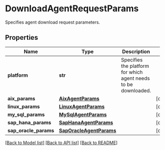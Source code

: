 # DownloadAgentRequestParams

Specifies agent download request parameters.

## Properties
Name | Type | Description | Notes
------------ | ------------- | ------------- | -------------
**platform** | **str** | Specifies the platform for which agent needs to be downloaded. | 
**aix_params** | [**AixAgentParams**](AixAgentParams.md) |  | [optional] 
**linux_params** | [**LinuxAgentParams**](LinuxAgentParams.md) |  | [optional] 
**my_sql_params** | [**MySqlAgentParams**](MySqlAgentParams.md) |  | [optional] 
**sap_hana_params** | [**SapHanaAgentParams**](SapHanaAgentParams.md) |  | [optional] 
**sap_oracle_params** | [**SapOracleAgentParams**](SapOracleAgentParams.md) |  | [optional] 

[[Back to Model list]](../README.md#documentation-for-models) [[Back to API list]](../README.md#documentation-for-api-endpoints) [[Back to README]](../README.md)


